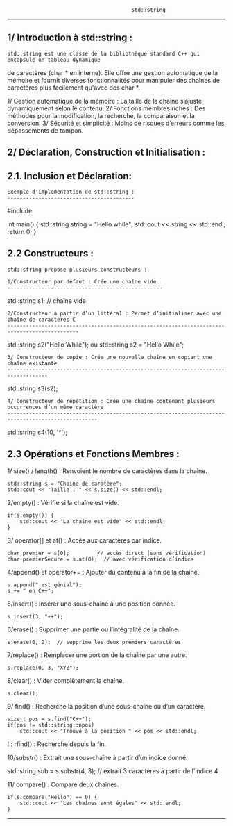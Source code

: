                                             std::string
*************************************************************************************************************

1/ Introduction à std::string :
-------------------------------

    std::string est une classe de la bibliothèque standard C++ qui encapsule un tableau dynamique 
de caractères (char * en interne). Elle offre une gestion automatique de la mémoire et fournit diverses 
fonctionnalités pour manipuler des chaînes de caractères plus facilement qu'avec des char *.

 1/ Gestion automatique de la mémoire : La taille de la chaîne s’ajuste dynamiquement selon le contenu.
 2/ Fonctions membres riches : Des méthodes pour la modification, la recherche, la comparaison et la conversion.
 3/ Sécurité et simplicité : Moins de risques d’erreurs comme les dépassements de tampon.

2/ Déclaration, Construction et Initialisation :
------------------------------------------------

2.1. Inclusion et Déclaration:
------------------------------

    Exemple d'implementation de std::string :
    -----------------------------------------

#include <iostream>

int main() {
    std::string string = "Hello while";
    std::cout << string << std::endl;
    return 0;
}

2.2 Constructeurs :
-------------------

    std::string propose plusieurs constructeurs :

    1/Constructeur par défaut : Crée une chaîne vide
    --------------------------------------------------

std::string s1;  // chaîne vide

    2/Constructeur à partir d’un littéral : Permet d’initialiser avec une chaîne de caractères C
    ---------------------------------------------------------------------------------------------

std::string s2("Hello While");   ou  std::string s2 = "Hello While";

    3/ Constructeur de copie : Crée une nouvelle chaîne en copiant une chaîne existante
    -----------------------------------------------------------------------------------

std::string s3(s2);

    4/ Constructeur de répétition : Crée une chaîne contenant plusieurs occurrences d’un même caractère
    ---------------------------------------------------------------------------------------------------

std::string s4(10, '*');


2.3 Opérations et Fonctions Membres :
-------------------------------------

1/ size() / length() : Renvoient le nombre de caractères dans la chaîne.

    std::string s = "Chaine de caratère";
    std::cout << "Taille : " << s.size() << std::endl;

2/empty() : Vérifie si la chaîne est vide.

    if(s.empty()) {
        std::cout << "La chaîne est vide" << std::endl;
    }

3/ operator[] et at() : Accès aux caractères par indice.

    char premier = s[0];         // accès direct (sans vérification)
    char premierSecure = s.at(0);  // avec vérification d’indice

4/append() et operator+= : Ajouter du contenu à la fin de la chaîne.

    s.append(" est génial");
    s += " en C++";

5/insert() : Insérer une sous-chaîne à une position donnée.

    s.insert(3, "++");

6/erase() : Supprimer une partie ou l’intégralité de la chaîne.

    s.erase(0, 2);  // supprime les deux premiers caractères

7/replace() : Remplacer une portion de la chaîne par une autre.

    s.replace(0, 3, "XYZ");

8/clear() : Vider complètement la chaîne.

    s.clear();

9/ find() : Recherche la position d’une sous-chaîne ou d’un caractère.

    size_t pos = s.find("C++");
    if(pos != std::string::npos)
        std::cout << "Trouvé à la position " << pos << std::endl;

! : rfind() : Recherche depuis la fin.

10/substr() : Extrait une sous-chaîne à partir d’un indice donné.

std::string sub = s.substr(4, 3);  // extrait 3 caractères à partir de l'indice 4

11/ compare() : Compare deux chaînes.

    if(s.compare("Hello") == 0) {
        std::cout << "Les chaînes sont égales" << std::endl;
    }

***********************************************************************************************************************
